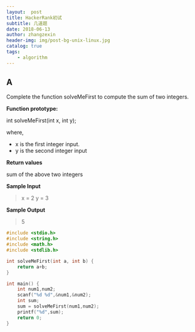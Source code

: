 ```yaml
---
layout:  post
title: HackerRank初试
subtitle: 几道题
date: 2018-06-13
author: zhangzexin
header-img: img/post-bg-unix-linux.jpg
catalog: true
tags:
    - algorithm
---
```

## A
Complete the function solveMeFirst to compute the sum of two integers.

**Function prototype:**

int solveMeFirst(int x, int y);

where,

- x is the first integer input.
- y is the second integer input

**Return values**

sum of the above two integers

**Sample Input**

> x = 2
> y = 3

**Sample Output**

> 5

```c
#include <stdio.h>
#include <string.h>
#include <math.h>
#include <stdlib.h>

int solveMeFirst(int a, int b) {
    return a+b;
}

int main() {
    int num1,num2;
    scanf("%d %d",&num1,&num2);
    int sum; 
    sum = solveMeFirst(num1,num2);
    printf("%d",sum);
    return 0;
}
```
